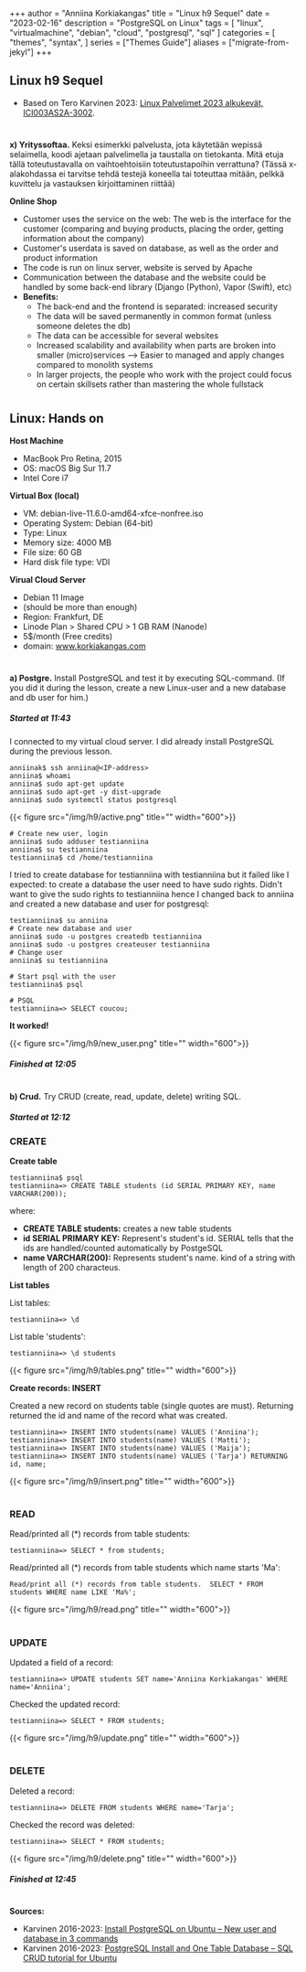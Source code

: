 +++
author = "Anniina Korkiakangas"
title = "Linux h9 Sequel"
date = "2023-02-16"
description = "PostgreSQL on Linux"
tags = [
    "linux",
    "virtualmachine",
    "debian",
    "cloud",
    "postgresql",
    "sql"
]
categories = [
    "themes",
    "syntax",
]
series = ["Themes Guide"]
aliases = ["migrate-from-jekyl"]
+++

## **Linux h9 Sequel**
- Based on Tero Karvinen 2023: [Linux Palvelimet 2023 alkukevät, ICI003AS2A-3002](https://terokarvinen.com/2023/linux-palvelimet-2023-alkukevat/).

#

**x) Yrityssoftaa.** Keksi esimerkki palvelusta, jota käytetään wepissä selaimella, koodi ajetaan palvelimella ja taustalla on tietokanta. Mitä etuja tällä toteutustavalla on vaihtoehtoisiin toteutustapoihin verrattuna? (Tässä x-alakohdassa ei tarvitse tehdä testejä koneella tai toteuttaa mitään, pelkkä kuvittelu ja vastauksen kirjoittaminen riittää)

**Online Shop**
- Customer uses the service on the web: The web is the interface for the customer (comparing and buying products, placing the order, getting information about the company)
- Customer's userdata is saved on database, as well as the order and product information
- The code is run on linux server, website is served by Apache
- Communication between the database and the website could be handled by some back-end library (Django (Python), Vapor (Swift), etc)
- **Benefits:**
    - The back-end and the frontend is separated: increased security
    - The data will be saved permanently in common format (unless someone deletes the db)
    - The data can be accessible for several websites 
    - Increased scalability and availability when parts are broken into smaller (micro)services --> Easier to managed and apply changes compared to monolith systems
    - In larger projects, the people who work with the project could focus on certain skillsets rather than mastering the whole fullstack

#
## **Linux: Hands on**

**Host Machine**
- MacBook Pro Retina, 2015
- OS: macOS Big Sur 11.7
- Intel Core i7

**Virtual Box (local)**
- VM: debian-live-11.6.0-amd64-xfce-nonfree.iso
- Operating System: Debian (64-bit)
- Type: Linux
- Memory size: 4000 MB
- File size: 60 GB
- Hard disk file type: VDI

**Virual Cloud Server** 
- Debian 11 Image
-  (should be more than enough)
- Region: Frankfurt, DE
- Linode Plan > Shared CPU > 1 GB RAM (Nanode)
- 5$/month (Free credits)
- domain: www.korkiakangas.com

#

**a) Postgre.** Install PostgreSQL and test it by executing SQL-command. (If you did it during the lesson, create a new Linux-user and a new database and db user for him.)


##### **Started at 11:43**
I connected to my virtual cloud server. I did already install PostgreSQL during the previous lesson.

    anniinak$ ssh anniina@<IP-address>         
    anniina$ whoami
    anniina$ sudo apt-get update
    anniina$ sudo apt-get -y dist-upgrade
    anniina$ sudo systemctl status postgresql

{{< figure src="/img/h9/active.png" title="" width="600">}}

    # Create new user, login
    anniina$ sudo adduser testianniina
    anniina$ su testianniina
    testianniina$ cd /home/testianniina

I tried to create database for testianniina with testianniina but it failed like I expected: to create a database the user need to have sudo rights. Didn't want to give the sudo rights to testianniina hence I changed back to anniina and created a new database and user for postgresql: 

    testianniina$ su anniina
    # Create new database and user
    anniina$ sudo -u postgres createdb testianniina 
    anniina$ sudo -u postgres createuser testianniina
    # Change user
    anniina$ su testianniina

    # Start psql with the user 
    testianniina$ psql

    # PSQL
    testianniina=> SELECT coucou;

**It worked!**

{{< figure src="/img/h9/new_user.png" title="" width="600">}}

##### **Finished at 12:05**

#

**b) Crud.** Try CRUD (create, read, update, delete) writing SQL. 

##### **Started at 12:12**


### **CREATE**

**Create table**

    testianniina$ psql 
    testianniina=> CREATE TABLE students (id SERIAL PRIMARY KEY, name VARCHAR(200));

where:
- **CREATE TABLE students:** creates a new table students
- **id SERIAL PRIMARY KEY:** Represent's student's id. SERIAL tells that the ids are handled/counted automatically by PostgeSQL
- **name VARCHAR(200):** Represents student's name. kind of a string with length of 200 characteus. 

**List tables**

List tables:

    testianniina=> \d

List table 'students':

    testianniina=> \d students    

{{< figure src="/img/h9/tables.png" title="" width="600">}}

**Create records: INSERT**

Created a new record on students table (single quotes are must). Returning returned the id and name of the record what was created.

    testianniina=> INSERT INTO students(name) VALUES ('Anniina');
    testianniina=> INSERT INTO students(name) VALUES ('Matti');
    testianniina=> INSERT INTO students(name) VALUES ('Maija');
    testianniina=> INSERT INTO students(name) VALUES ('Tarja') RETURNING id, name;

{{< figure src="/img/h9/insert.png" title="" width="600">}}


#

### **READ**
Read/printed all (*) records from table students: 
    
    testianniina=> SELECT * from students;


Read/printed all (*) records from table students which name starts 'Ma':

    Read/print all (*) records from table students.  SELECT * FROM students WHERE name LIKE 'Ma%';

{{< figure src="/img/h9/read.png" title="" width="600">}}


#

### **UPDATE**

Updated a field of a record:

    testianniina=> UPDATE students SET name='Anniina Korkiakangas' WHERE name='Anniina';

Checked the updated record:

    testianniina=> SELECT * FROM students;

{{< figure src="/img/h9/update.png" title="" width="600">}}

# 

### **DELETE**
Deleted a record: 

    testianniina=> DELETE FROM students WHERE name='Tarja';

Checked the record was deleted:

    testianniina=> SELECT * FROM students;

{{< figure src="/img/h9/delete.png" title="" width="600">}}

##### **Finished at 12:45**

#

**Sources:**

- Karvinen 2016-2023: [Install PostgreSQL on Ubuntu – New user and database in 3 commands](https://terokarvinen.com/2016/03/03/install-postgresql-on-ubuntu-new-user-and-database-in-3-commands/)
- Karvinen 2016-2023: [PostgreSQL Install and One Table Database – SQL CRUD tutorial for Ubuntu](https://terokarvinen.com/2016/03/05/postgresql-install-and-one-table-database-sql-crud-tutorial-for-ubuntu/)

